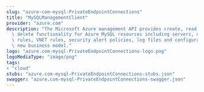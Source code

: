 ```yaml
---
slug: "azure-com-mysql-PrivateEndpointConnections"
title: "MySQLManagementClient"
provider: "azure.com"
description: "The Microsoft Azure management API provides create, read, update, and\
  \ delete functionality for Azure MySQL resources including servers, databases, firewall\
  \ rules, VNET rules, security alert policies, log files and configurations with\
  \ new business model."
logo: "azure.com-mysql-PrivateEndpointConnections-logo.png"
logoMediaType: "image/png"
tags:
- "cloud"
stubs: "azure.com-mysql-PrivateEndpointConnections-stubs.json"
swagger: "azure.com-mysql-PrivateEndpointConnections-swagger.json"
---
```

